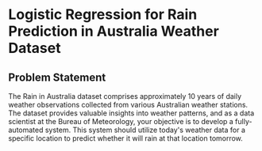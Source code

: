 # Logistic Regression for Rain Prediction in Australia Weather Dataset
## Problem Statement
The Rain in Australia dataset comprises approximately 10 years of daily weather observations collected from various Australian weather stations. The dataset provides valuable insights into weather patterns, and as a data scientist at the Bureau of Meteorology, your objective is to develop a fully-automated system. This system should utilize today's weather data for a specific location to predict whether it will rain at that location tomorrow.
